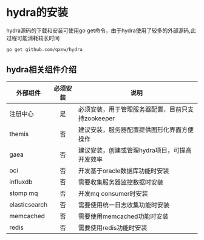 # hydra的安装

hydra源码的下载和安装可使用go get命令，由于hydra使用了较多的外部源码,此过程可能消耗较长时间

```
go get github.com/qxnw/hydra
```
## hydra相关组件介绍

| 外部组件        | 必须安装           | 说明  |
| ------------- |:-------------:| -----|
|注册中心    | 是 |必须安装，用于管理服务器配置，目前只支持zookeeper|
|themis|否|建议安装，服务器配置提供图形化界面方便操作|
|gaea|否|建议安装，创建或管理hydra项目，可提高开发效率|
|oci|否|开发基于oracle数据库功能时安装|
|influxdb    | 否|   需要收集服务器监控数据时安装 |
|stomp mq |否| 开发mq consumer时安装 |
|elasticsearch|否|需要使用统一日志收集功能时安装|
|memcached|否|需要使用memcached功能时安装|
|redis|否|需要使用redis功能时安装|




